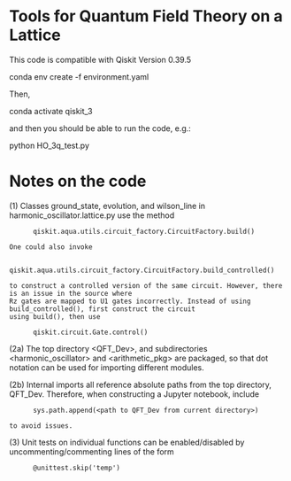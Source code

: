 # Tools for Quantum Field Theory on a Lattice

This code is compatible with Qiskit Version 0.39.5

  conda env create -f environment.yaml

Then, 

  conda activate qiskit_3

and then you should be able to run the code, e.g.:

  python HO_3q_test.py


# Notes on the code

(1) Classes ground_state, evolution, and wilson_line in harmonic_oscillator.lattice.py use the method
          
          qiskit.aqua.utils.circuit_factory.CircuitFactory.build()
    
    One could also invoke 

          qiskit.aqua.utils.circuit_factory.CircuitFactory.build_controlled()

    to construct a controlled version of the same circuit. However, there is an issue in the source where
    Rz gates are mapped to U1 gates incorrectly. Instead of using build_controlled(), first construct the circuit
    using build(), then use 

          qiskit.circuit.Gate.control()


(2a) The top directory <QFT_Dev>, and subdirectories <harmonic_oscillator> and <arithmetic_pkg> are packaged, so
     that dot notation can be used for importing different modules.


(2b) Internal imports all reference absolute paths from the top directory, QFT_Dev. Therefore, when constructing a
     Jupyter notebook, include

          sys.path.append(<path to QFT_Dev from current directory>)

    to avoid issues.

     
(3) Unit tests on individual functions can be enabled/disabled by uncommenting/commenting lines of the form

          @unittest.skip('temp')
